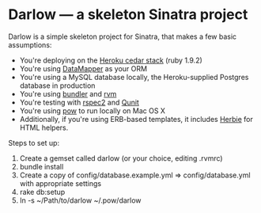 Darlow — a skeleton Sinatra project
=======================================

Darlow is a simple skeleton project for Sinatra, that makes a few basic assumptions:

* You're deploying on the [Heroku cedar stack](http://devcenter.heroku.com/articles/cedar) (ruby 1.9.2)
* You're using [DataMapper](http://datamapper.org/) as your ORM
* You're using a MySQL database locally, the Heroku-supplied Postgres database in production
* You're using [bundler](http://gembundler.com/) and [rvm](http://beginrescueend.com/)
* You're testing with [rspec2](http://relishapp.com/rspec) and [Qunit](http://docs.jquery.com/Qunit)
* You're using [pow](http://pow.cx/) to run locally on Mac OS X
* Additionally, if you're using ERB-based templates, it includes [Herbie](http://github.com/kapowaz/herbie) for HTML helpers.

Steps to set up:

1. Create a gemset called darlow (or your choice, editing .rvmrc)
2. bundle install
3. Create a copy of config/database.example.yml => config/database.yml with appropriate settings
4. rake db:setup
5. ln -s ~/Path/to/darlow ~/.pow/darlow